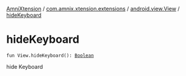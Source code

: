 [AmniXtension](../../index.md) / [com.amnix.xtension.extensions](../index.md) / [android.view.View](index.md) / [hideKeyboard](./hide-keyboard.md)

# hideKeyboard

`fun View.hideKeyboard(): `[`Boolean`](https://kotlinlang.org/api/latest/jvm/stdlib/kotlin/-boolean/index.html)

hide Keyboard

